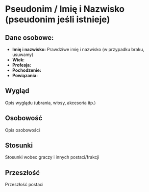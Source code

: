 # Pseudonim / Imię i Nazwisko (pseudonim jeśli istnieje)
## Dane osobowe:
- **Imię i nazwisko:** Prawdziwe imię i nazwisko (w przypadku braku, usuwamy)
- **Wiek:** 
- **Profesja:** 
- **Pochodzenie:** 
- **Powiązania:** 
## Wygląd
Opis wyglądu (ubrania, włosy, akcesoria itp.)
## Osobowość
Opis osobowości
## Stosunki 
Stosunki wobec graczy i innych postaci/frakcji
## Przeszłość
Przeszłość postaci
